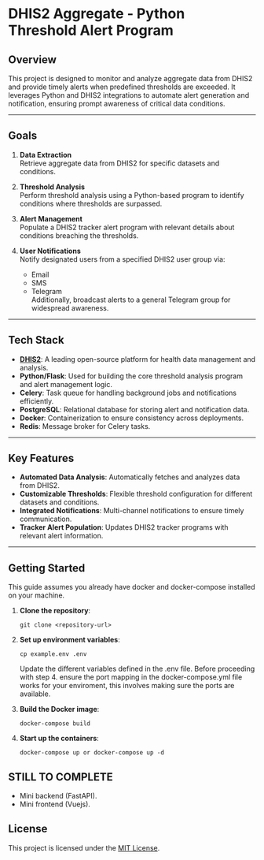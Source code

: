 # DHIS2 Aggregate - Python Threshold Alert Program

## Overview

This project is designed to monitor and analyze aggregate data from DHIS2 and provide timely alerts when predefined thresholds are exceeded. It leverages Python and DHIS2 integrations to automate alert generation and notification, ensuring prompt awareness of critical data conditions.

---

## Goals

1. **Data Extraction**  
   Retrieve aggregate data from DHIS2 for specific datasets and conditions.

2. **Threshold Analysis**  
   Perform threshold analysis using a Python-based program to identify conditions where thresholds are surpassed.

3. **Alert Management**  
   Populate a DHIS2 tracker alert program with relevant details about conditions breaching the thresholds.

4. **User Notifications**  
   Notify designated users from a specified DHIS2 user group via:
   - Email
   - SMS
   - Telegram  
   Additionally, broadcast alerts to a general Telegram group for widespread awareness.

---

## Tech Stack

- **[DHIS2](https://dhis2.org/)**: A leading open-source platform for health data management and analysis.  
- **Python/Flask**: Used for building the core threshold analysis program and alert management logic.  
- **Celery**: Task queue for handling background jobs and notifications efficiently.  
- **PostgreSQL**: Relational database for storing alert and notification data.  
- **Docker**: Containerization to ensure consistency across deployments.  
- **Redis**: Message broker for Celery tasks.

---

## Key Features

- **Automated Data Analysis**: Automatically fetches and analyzes data from DHIS2.  
- **Customizable Thresholds**: Flexible threshold configuration for different datasets and conditions.  
- **Integrated Notifications**: Multi-channel notifications to ensure timely communication.  
- **Tracker Alert Population**: Updates DHIS2 tracker programs with relevant alert information.  

---

## Getting Started
This guide assumes you already have docker and docker-compose installed on your machine.

1. **Clone the repository**:  
   ```
   git clone <repository-url>
   ```

2. **Set up environment variables**:
    ```
    cp example.env .env
    ```
    Update the different variables defined in the .env file. Before proceeding with step 4. ensure the port mapping in the docker-compose.yml file works for your enviroment, this involves making sure the ports are available.

3. **Build the Docker image**:
    ```
    docker-compose build
    ```
4. **Start up the containers**:
    ```
    docker-compose up or docker-compose up -d
    ```



## STILL TO COMPLETE
- Mini backend (FastAPI).
- Mini frontend (Vuejs).


## License

This project is licensed under the [MIT License](LICENSE).
    


